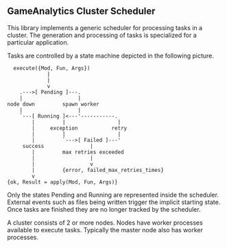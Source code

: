 GameAnalytics Cluster Scheduler
-------------------------------

This library implements a generic scheduler for processing tasks in a cluster.
The generation and processing of tasks is specialized for a particular
application.

Tasks are controlled by a state machine depicted in the following picture.

```
  execute({Mod, Fun, Args})
             |
             |
             v
    .--->[ Pending ]---.
    |                  |
node down         spawn worker
    |                  |
    `---[ Running ]<---'-----------.
        |         |                 |
        |     exception           retry
        |         |                 |
        |         `--->[ Failed ]---'
     success               |
        |         max retries exceeded
        |                  |
        |                  v
        |         {error, failed_max_retries_times}
        v
{ok, Result = apply(Mod, Fun, Args)}
```

Only the states Pending and Running are represented inside the scheduler.
External events such as files being written trigger the implicit starting
state. Once tasks are finished they are no longer tracked by the scheduler.

A cluster consists of 2 or more nodes. Nodes have worker processes available to
execute tasks.  Typically the master node also has worker processes.
